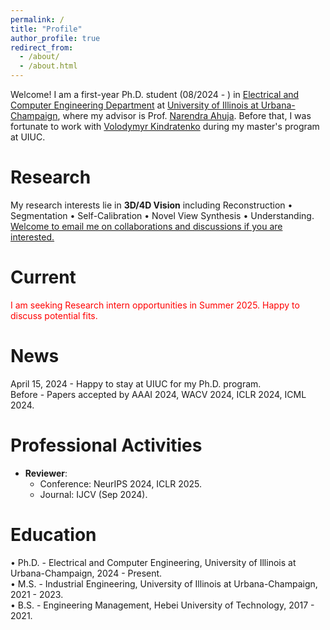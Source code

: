 ```yaml
---
permalink: /
title: "Profile"
author_profile: true
redirect_from: 
  - /about/
  - /about.html
---
```


Welcome! I am a first-year Ph.D. student (08/2024 - ) in [Electrical and Computer Engineering Department](https://ece.illinois.edu/) at [University of Illinois at Urbana-Champaign](https://illinois.edu/), where my advisor is Prof. [Narendra Ahuja](https://scholar.google.ca/citations?user=dY7OSl0AAAAJ&hl=en). Before that, I was fortunate to work with [Volodymyr Kindratenko](https://ece.illinois.edu/about/directory/faculty/kindrtnk) during my master's program at UIUC.

Research
======
My research interests lie in **3D/4D Vision** including Reconstruction • Segmentation • Self-Calibration • Novel View Synthesis • Understanding. <br>
<u>Welcome to email me on collaborations and discussions if you are interested.</u> <br>

Current
======
<span style="color:red">I am seeking Research intern opportunities in Summer 2025. Happy to discuss potential fits.</span> <br>

News
======
April 15, 2024 - Happy to stay at UIUC for my Ph.D. program.<br>
Before - Papers accepted by AAAI 2024, WACV 2024, ICLR 2024, ICML 2024.<be>




Professional Activities
======
- **Reviewer**:
  - Conference: NeurIPS 2024, ICLR 2025.
  - Journal: IJCV (Sep 2024).
  

Education
======
• Ph.D. - Electrical and Computer Engineering, University of Illinois at Urbana-Champaign, 2024 - Present. <br>
• M.S. - Industrial Engineering, University of Illinois at Urbana-Champaign, 2021 - 2023. <br>
• B.S. - Engineering Management, Hebei University of Technology, 2017 - 2021. <br>



